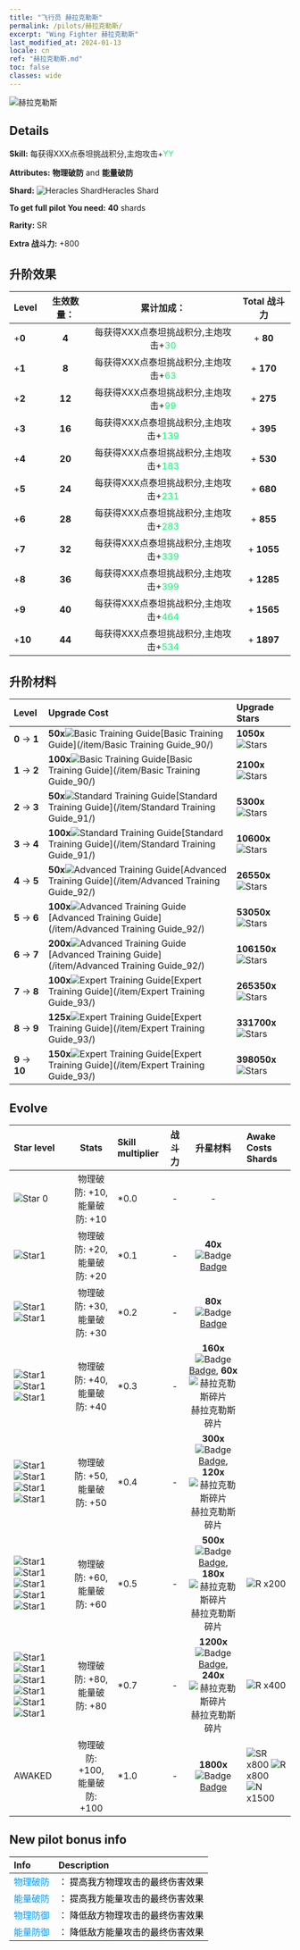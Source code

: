 ```yaml
---
title: "飞行员 赫拉克勒斯"
permalink: /pilots/赫拉克勒斯/
excerpt: "Wing Fighter 赫拉克勒斯"
last_modified_at: 2024-01-13
locale: cn
ref: "赫拉克勒斯.md"
toc: false
classes: wide
---
```



 ![赫拉克勒斯](/images/pilots/aviator_piece_5013.png)

## Details

 **Skill:** 每获得XXX点泰坦挑战积分,主炮攻击+<span style="color: #03ff6b">YY</span><br/><span style="color: #000000;"></span> 

 **Attributes:** **物理破防** and **能量破防**

 **Shard:** ![Heracles Shard](/images/pilots/Heracles_Shard_p.png)Heracles Shard 

 **To get full pilot You need:** **40** shards 

 **Rarity:** SR 

 **Extra 战斗力:** +800 



## 升阶效果

  |  Level | 生效数量： |     累计加成：    | Total 战斗力 |
  |:----|:-----:|:-------------------:|:-------:|
  | +**0**  | **4**  | 每获得XXX点泰坦挑战积分,主炮攻击+<span style="color: #03ff6b">30</span><br/><span style="color: #000000;"></span>  | + **80** |
  | +**1**  | **8**  | 每获得XXX点泰坦挑战积分,主炮攻击+<span style="color: #03ff6b">63</span><br/><span style="color: #000000;"></span>  | + **170** |
  | +**2**  | **12**  | 每获得XXX点泰坦挑战积分,主炮攻击+<span style="color: #03ff6b">99</span><br/><span style="color: #000000;"></span>  | + **275** |
  | +**3**  | **16**  | 每获得XXX点泰坦挑战积分,主炮攻击+<span style="color: #03ff6b">139</span><br/><span style="color: #000000;"></span>  | + **395** |
  | +**4**  | **20**  | 每获得XXX点泰坦挑战积分,主炮攻击+<span style="color: #03ff6b">183</span><br/><span style="color: #000000;"></span>  | + **530** |
  | +**5**  | **24**  | 每获得XXX点泰坦挑战积分,主炮攻击+<span style="color: #03ff6b">231</span><br/><span style="color: #000000;"></span>  | + **680** |
  | +**6**  | **28**  | 每获得XXX点泰坦挑战积分,主炮攻击+<span style="color: #03ff6b">283</span><br/><span style="color: #000000;"></span>  | + **855** |
  | +**7**  | **32**  | 每获得XXX点泰坦挑战积分,主炮攻击+<span style="color: #03ff6b">339</span><br/><span style="color: #000000;"></span>  | + **1055** |
  | +**8**  | **36**  | 每获得XXX点泰坦挑战积分,主炮攻击+<span style="color: #03ff6b">399</span><br/><span style="color: #000000;"></span>  | + **1285** |
  | +**9**  | **40**  | 每获得XXX点泰坦挑战积分,主炮攻击+<span style="color: #03ff6b">464</span><br/><span style="color: #000000;"></span>  | + **1565** |
  | +**10**  | **44**  | 每获得XXX点泰坦挑战积分,主炮攻击+<span style="color: #03ff6b">534</span><br/><span style="color: #000000;"></span>  | + **1897** |




## 升阶材料

  |  Level |      Upgrade Cost   |  Upgrade Stars  |
  |:-------|:--------------------|:----------------|
  | **0** -> **1**  | **50x**![Basic Training Guide](/images/item/Basic_Training_Guide_p.png)[Basic Training Guide](/item/Basic Training Guide_90/) | **1050x**![Stars](/images/item/Stars_p.png) |
  | **1** -> **2**  | **100x**![Basic Training Guide](/images/item/Basic_Training_Guide_p.png)[Basic Training Guide](/item/Basic Training Guide_90/) | **2100x**![Stars](/images/item/Stars_p.png) |
  | **2** -> **3**  | **50x**![Standard Training Guide](/images/item/Standard_Training_Guide_p.png)[Standard Training Guide](/item/Standard Training Guide_91/) | **5300x**![Stars](/images/item/Stars_p.png) |
  | **3** -> **4**  | **100x**![Standard Training Guide](/images/item/Standard_Training_Guide_p.png)[Standard Training Guide](/item/Standard Training Guide_91/) | **10600x**![Stars](/images/item/Stars_p.png) |
  | **4** -> **5**  | **50x**![Advanced Training Guide](/images/item/Advanced_Training_Guide_p.png)[Advanced Training Guide](/item/Advanced Training Guide_92/) | **26550x**![Stars](/images/item/Stars_p.png) |
  | **5** -> **6**  | **100x**![Advanced Training Guide](/images/item/Advanced_Training_Guide_p.png)[Advanced Training Guide](/item/Advanced Training Guide_92/) | **53050x**![Stars](/images/item/Stars_p.png) |
  | **6** -> **7**  | **200x**![Advanced Training Guide](/images/item/Advanced_Training_Guide_p.png)[Advanced Training Guide](/item/Advanced Training Guide_92/) | **106150x**![Stars](/images/item/Stars_p.png) |
  | **7** -> **8**  | **100x**![Expert Training Guide](/images/item/Expert_Training_Guide_p.png)[Expert Training Guide](/item/Expert Training Guide_93/) | **265350x**![Stars](/images/item/Stars_p.png) |
  | **8** -> **9**  | **125x**![Expert Training Guide](/images/item/Expert_Training_Guide_p.png)[Expert Training Guide](/item/Expert Training Guide_93/) | **331700x**![Stars](/images/item/Stars_p.png) |
  | **9** -> **10**  | **150x**![Expert Training Guide](/images/item/Expert_Training_Guide_p.png)[Expert Training Guide](/item/Expert Training Guide_93/) | **398050x**![Stars](/images/item/Stars_p.png) |




## Evolve

  |  Star level | Stats | Skill multiplier | 战斗力 | 升星材料 | Awake Costs Shards |
  |:------------|:-----:|:-------------------|:----------------:|:--------------------:|:-------------|
  | ![Star 0](/images/s0.png)  | 物理破防: +10, 能量破防: +10  | *0.0  | -  | -  |  |
  | ![Star1](/images/s1.png)  | 物理破防: +20, 能量破防: +20  | *0.1  | -  | **40x**![Badge](/images/item/Badge_p.png)[Badge](/item/Badge_94/)  |  |
  | ![Star1](/images/s1.png)![Star1](/images/s1.png)  | 物理破防: +30, 能量破防: +30  | *0.2  | -  | **80x**![Badge](/images/item/Badge_p.png)[Badge](/item/Badge_94/)  |  |
  | ![Star1](/images/s1.png)![Star1](/images/s1.png)![Star1](/images/s1.png)  | 物理破防: +40, 能量破防: +40  | *0.3  | -  | **160x**![Badge](/images/item/Badge_p.png)[Badge](/item/Badge_94/), **60x**![赫拉克勒斯碎片](/images/pilots/Heracles_Shard_p.png)赫拉克勒斯碎片  |  |
  | ![Star1](/images/s1.png)![Star1](/images/s1.png)![Star1](/images/s1.png)![Star1](/images/s1.png)  | 物理破防: +50, 能量破防: +50  | *0.4  | -  | **300x**![Badge](/images/item/Badge_p.png)[Badge](/item/Badge_94/), **120x**![赫拉克勒斯碎片](/images/pilots/Heracles_Shard_p.png)赫拉克勒斯碎片  |  |
  | ![Star1](/images/s1.png)![Star1](/images/s1.png)![Star1](/images/s1.png)![Star1](/images/s1.png)![Star1](/images/s1.png)  | 物理破防: +60, 能量破防: +60  | *0.5  | -  | **500x**![Badge](/images/item/Badge_p.png)[Badge](/item/Badge_94/), **180x**![赫拉克勒斯碎片](/images/pilots/Heracles_Shard_p.png)赫拉克勒斯碎片  |  ![R](/images/pilots/R_p.png) x200 |
  | ![Star1](/images/s1.png)![Star1](/images/s1.png)![Star1](/images/s1.png)![Star1](/images/s1.png)![Star1](/images/s1.png)![Star1](/images/s1.png)  | 物理破防: +80, 能量破防: +80  | *0.7  | -  | **1200x**![Badge](/images/item/Badge_p.png)[Badge](/item/Badge_94/), **240x**![赫拉克勒斯碎片](/images/pilots/Heracles_Shard_p.png)赫拉克勒斯碎片  |  ![R](/images/pilots/R_p.png) x400 |
  | AWAKED  | 物理破防: +100, 能量破防: +100  | *1.0  | -  | **1800x**![Badge](/images/item/Badge_p.png)[Badge](/item/Badge_94/)  |  ![SR](/images/pilots/SR_p.png) x800 ![R](/images/pilots/R_p.png) x800 ![N](/images/pilots/N_p.png) x1500 |



## New pilot bonus info

  |  Info |  Description |
  |:------|:-------------|
  | <span style="color: #0099f2">物理破防</span> | <span style="color: #000000;">： 提高我方物理攻击的最终伤害效果</span> |
  | <span style="color: #0099f2">能量破防</span> | <span style="color: #000000;">： 提高我方能量攻击的最终伤害效果</span> |
  | <span style="color: #0099f2">物理防御</span> | <span style="color: #000000;">： 降低敌方物理攻击的最终伤害效果</span> |
  | <span style="color: #0099f2">能量防御</span> | <span style="color: #000000;">： 降低敌方能量攻击的最终伤害效果</span> |

